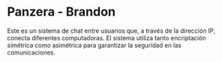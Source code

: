 # Panzera - Brandon

Este es un sistema de chat entre usuarios que, a través de la dirección IP, conecta diferentes computadoras. El sistema utiliza tanto encriptación simétrica como asimétrica para garantizar la seguridad en las comunicaciones.
